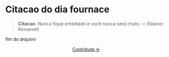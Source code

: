 # Citacao do dia fournace

> **Citacao:** Nunca fique entediado e você nunca será chato. — Eleanor Roosevelt

fim do arquivo

<watermark-footer>
<p align="center">
  <a href="https://github.com/ruisuan/ruisuan/blob/main/contribute.md">Contribute ☕</a>
</p>
</watermark-footer>
